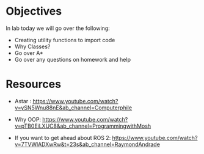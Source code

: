 # Objectives 
In lab today we will go over the following:
- Creating utility functions to import code 
- Why Classes? 
- Go over A* 
- Go over any questions on homework and help 


# Resources 
- Astar : https://www.youtube.com/watch?v=ySN5Wnu88nE&ab_channel=Computerphile

- Why OOP: https://www.youtube.com/watch?v=pTB0EiLXUC8&ab_channel=ProgrammingwithMosh

- If you want to get ahead about ROS 2: https://www.youtube.com/watch?v=7TVWlADXwRw&t=23s&ab_channel=RaymondAndrade

